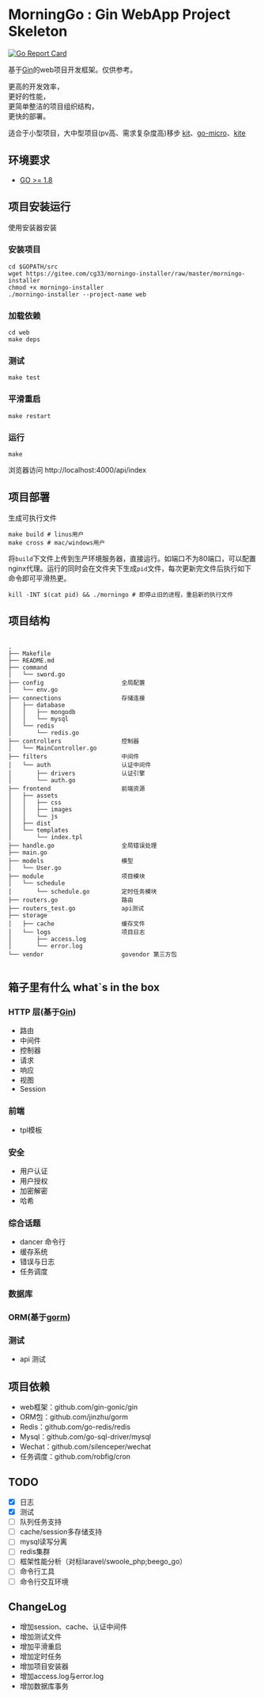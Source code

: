 # MorningGo : Gin WebApp Project Skeleton

[![Go Report Card](https://goreportcard.com/badge/github.com/chenhg5/morningo)](https://goreportcard.com/report/github.com/chenhg5/morningo)

基于[Gin](https://github.com/gin-gonic/gin)的web项目开发框架。仅供参考。

更高的开发效率，<br>
更好的性能，<br>
更简单整洁的项目组织结构，<br>
更快的部署。

适合于小型项目，大中型项目(pv高、需求复杂度高)移步 [kit](https://github.com/go-kit/kit)、[go-micro](https://github.com/micro/go-micro)、[kite](https://github.com/koding/kite)

## 环境要求

- [GO >= 1.8](https://github.com/Unknwon/the-way-to-go_ZH_CN/blob/master/eBook/directory.md)

## 项目安装运行

使用安装器安装

### 安装项目

```
cd $GOPATH/src
wget https://gitee.com/cg33/morningo-installer/raw/master/morningo-installer
chmod +x morningo-installer
./morningo-installer --project-name web
```

### 加载依赖

```
cd web
make deps
```

### 测试

```
make test
```

### 平滑重启

```
make restart
```

### 运行

```
make
```
浏览器访问 http://localhost:4000/api/index

## 项目部署

生成可执行文件
```
make build # linus用户
make cross # mac/windows用户
```
将```build```下文件上传到生产环境服务器，直接运行。如端口不为80端口，可以配置nginx代理。运行的同时会在文件夹下生成```pid```文件，每次更新完文件后执行如下命令即可平滑热更。
```
kill -INT $(cat pid) && ./morningo # 即停止旧的进程，重启新的执行文件
```

## 项目结构

```

.
├── Makefile
├── README.md
├── command                     
│   └── sword.go
├── config                      全局配置
│   └── env.go
├── connections                 存储连接
│   ├── database
│   │   ├── mongodb
│   │   └── mysql
│   └── redis
│       └── redis.go
├── controllers                 控制器
│   └── MainController.go
├── filters                     中间件
│   └── auth                    认证中间件
│       ├── drivers             认证引擎
│       └── auth.go             
├── frontend                    前端资源
│   ├── assets
│   │   ├── css
│   │   ├── images
│   │   └── js
│   ├── dist
│   └── templates
│       └── index.tpl
├── handle.go                   全局错误处理
├── main.go                     
├── models                      模型
│   └── User.go
├── module                      项目模块
│   └── schedule
│       └── schedule.go         定时任务模块
├── routers.go                  路由
├── routers_test.go             api测试
├── storage                     
│   ├── cache                   缓存文件
│   └── logs                    项目日志
│       ├── access.log          
│       └── error.log
└── vendor                      govendor 第三方包


```

## 箱子里有什么 what`s in the box

### HTTP 层(基于[Gin](https://github.com/gin-gonic/gin))
- 路由
- 中间件
- 控制器
- 请求
- 响应
- 视图
- Session

### 前端
- tpl模板

### 安全
- 用户认证
- 用户授权
- 加密解密
- 哈希

### 综合话题
- dancer 命令行
- 缓存系统
- 错误与日志
- 任务调度

### 数据库

### ORM(基于[gorm](https://github.com/jinzhu/gorm))

### 测试
- api 测试

## 项目依赖

- web框架：github.com/gin-gonic/gin
- ORM包：github.com/jinzhu/gorm
- Redis：github.com/go-redis/redis
- Mysql：github.com/go-sql-driver/mysql
- Wechat：github.com/silenceper/wechat
- 任务调度：github.com/robfig/cron

## TODO

- [X] 日志
- [X] 测试
- [ ] 队列任务支持
- [ ] cache/session多存储支持
- [ ] mysql读写分离
- [ ] redis集群
- [ ] 框架性能分析（对标laravel/swoole_php;beego_go）
- [ ] 命令行工具
- [ ] 命令行交互环境

## ChangeLog

- 增加session、cache、认证中间件
- 增加测试文件
- 增加平滑重启
- 增加定时任务
- 增加项目安装器
- 增加access.log与error.log
- 增加数据库事务

